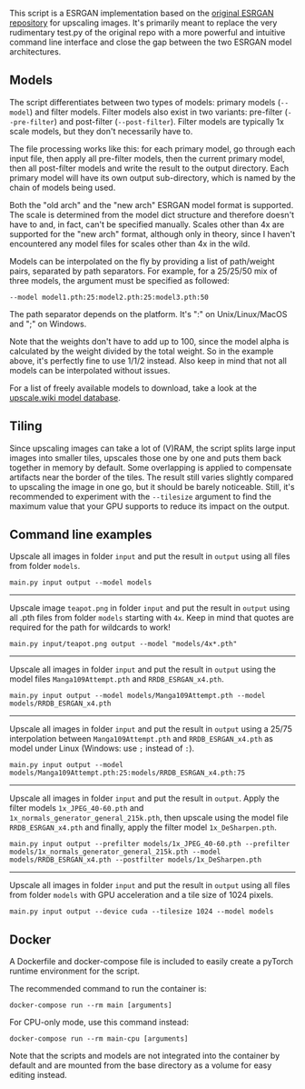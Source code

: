 This script is a ESRGAN implementation based on the [original ESRGAN repository](https://github.com/xinntao/ESRGAN) for upscaling images. It's primarily meant to replace the very rudimentary test.py of the original repo with a more powerful and intuitive command line interface and close the gap between the two ESRGAN model architectures.

## Models

The script differentiates between two types of models: primary models (``--model``) and filter models. Filter models also exist in two variants: pre-filter (``--pre-filter``) and post-filter (``--post-filter``). Filter models are typically 1x scale models, but they don't necessarily have to.

The file processing works like this: for each primary model, go through each input file, then apply all pre-filter models, then the current primary model, then all post-filter models and write the result to the output directory. Each primary model will have its own output sub-directory, which is named by the chain of models being used.

Both the "old arch" and the "new arch" ESRGAN model format is supported. The scale is determined from the model dict structure and therefore doesn't have to and, in fact, can't be specified manually. Scales other than 4x are supported for the "new arch" format, although only in theory, since I haven't encountered any model files for scales other than 4x in the wild.

Models can be interpolated on the fly by providing a list of path/weight pairs, separated by path separators. For example, for a 25/25/50 mix of three models, the argument must be specified as followed:

```
--model model1.pth:25:model2.pth:25:model3.pth:50
```

The path separator depends on the platform. It's ":" on Unix/Linux/MacOS and ";" on Windows.

Note that the weights don't have to add up to 100, since the model alpha is calculated by the weight divided by the total weight. So in the example above, it's perfectly fine to use 1/1/2 instead. Also keep in mind that not all models can be interpolated without issues.

For a list of freely available models to download, take a look at the [upscale.wiki model database](https://upscale.wiki/wiki/Model_Database).

## Tiling

Since upscaling images can take a lot of (V)RAM, the script splits large input images into smaller tiles, upscales those one by one and puts them back together in memory by default. Some overlapping is applied to compensate artifacts near the border of the tiles. The result still varies slightly compared to upscaling the image in one go, but it should be barely noticeable. Still, it's recommended to experiment with the ``--tilesize`` argument to find the maximum value that your GPU supports to reduce its impact on the output.

## Command line examples

Upscale all images in folder `input` and put the result in `output` using all files from folder `models`.

```
main.py input output --model models
```

---

Upscale image `teapot.png` in folder `input` and put the result in `output` using all .pth files from folder `models` starting with `4x`. Keep in mind that quotes are required for the path for wildcards to work!

```
main.py input/teapot.png output --model "models/4x*.pth"
```

---

Upscale all images in folder `input` and put the result in `output` using the model files `Manga109Attempt.pth` and `RRDB_ESRGAN_x4.pth`.

```
main.py input output --model models/Manga109Attempt.pth --model models/RRDB_ESRGAN_x4.pth
```

---

Upscale all images in folder `input` and put the result in `output` using a 25/75 interpolation between `Manga109Attempt.pth` and `RRDB_ESRGAN_x4.pth` as model under Linux (Windows: use `;` instead of `:`).

```
main.py input output --model models/Manga109Attempt.pth:25:models/RRDB_ESRGAN_x4.pth:75
```

---

Upscale all images in folder `input` and put the result in `output`. Apply the filter models `1x_JPEG_40-60.pth` and `1x_normals_generator_general_215k.pth`, then upscale using the model file `RRDB_ESRGAN_x4.pth` and finally, apply the filter model `1x_DeSharpen.pth`.

```
main.py input output --prefilter models/1x_JPEG_40-60.pth --prefilter models/1x_normals_generator_general_215k.pth --model models/RRDB_ESRGAN_x4.pth --postfilter models/1x_DeSharpen.pth
```

---

Upscale all images in folder `input` and put the result in `output` using all files from folder `models` with GPU acceleration and a tile size of 1024 pixels.

```
main.py input output --device cuda --tilesize 1024 --model models
```

## Docker

A Dockerfile and docker-compose file is included to easily create a pyTorch runtime environment for the script.

The recommended command to run the container is:

```
docker-compose run --rm main [arguments]
```

For CPU-only mode, use this command instead:

```
docker-compose run --rm main-cpu [arguments]
```

Note that the scripts and models are not integrated into the container by default and are mounted from the base directory as a volume for easy editing instead.
